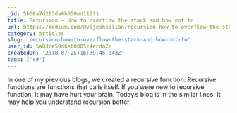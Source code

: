 ```yaml
---
_id: 5b58a7d213da0b350ed112f1
title: Recursion — How to overflow the stack and how not to
url: https://medium.com/@vijeshsalian/recursion-how-to-overflow-the-stack-and-how-not-to-b9dcffdfab27
category: articles
slug: 'recursion-how-to-overflow-the-stack-and-how-not-to'
user_id: 5a83ce59d6eb0005c4ecda2c
createdOn: '2018-07-25T16:39:46.843Z'
tags: ['c#']
---
```


In one of my previous blogs, we created a recursive function. Recursive functions are functions that calls itself. If you were new to recursive function, it may have hurt your brain. Today’s blog is in the similar lines. It may help you understand recursion better.


